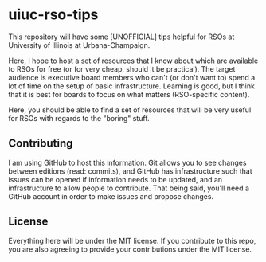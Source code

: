 # uiuc-rso-tips
This repository will have some [UNOFFICIAL] tips helpful for RSOs at University of Illinois at Urbana-Champaign.

Here, I hope to host a set of resources that I know about which are available to RSOs for free (or for very cheap, should it be practical).
The target audience is executive board members who can't (or don't want to) spend a lot of time on the setup of basic infrastructure.
Learning is good, but I think that it is best for boards to focus on what matters (RSO-specific content).

Here, you should be able to find a set of resources that will be very useful for RSOs with regards to the "boring" stuff.


## Contributing
I am using GitHub to host this information. 
Git allows you to see changes between editions (read: commits), and GitHub has infrastructure such that issues can be opened if information needs to be updated, and an infrastructure to allow people to contribute.
That being said, you'll need a GitHub account in order to make issues and propose changes.


## License 
Everything here will be under the MIT license. If you contribute to this repo, you are also agreeing to provide your contributions under the MIT license.

